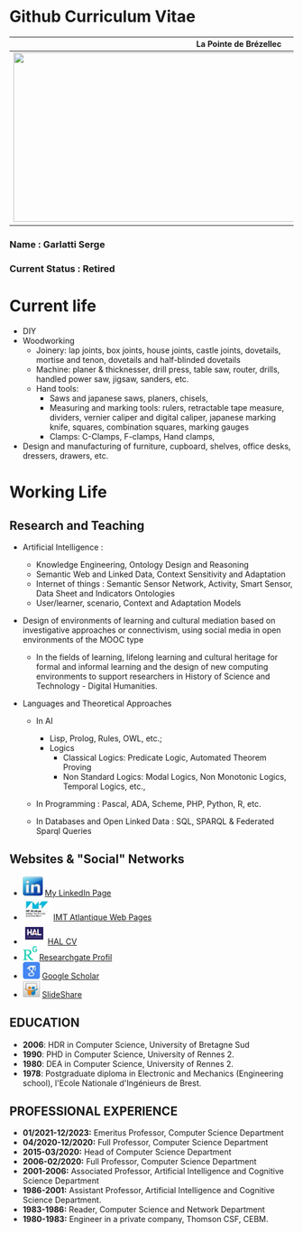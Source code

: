 #  Github Curriculum Vitae

| **La Pointe de Brézellec**                                        |
|-------------------------------------------------------------|
| <img src="media/P5170270_DxO.jpg" width="800" height="300"> |


### Name : Garlatti Serge

### Current Status : Retired

# Current life
* DIY
* Woodworking
  * Joinery: lap joints, box joints, house joints, castle joints, dovetails, mortise and tenon, dovetails and half-blinded dovetails
  * Machine: planer & thicknesser, drill press, table saw, router, drills, handled power saw, jigsaw, sanders,  etc. 
  * Hand tools:
    * Saws and japanese saws, planers, chisels,
    * Measuring and marking tools: rulers, retractable tape measure, dividers, vernier caliper and digital caliper, japanese marking knife, squares, combination squares, marking gauges
    * Clamps: C-Clamps, F-clamps, Hand clamps,  
* Design and manufacturing of furniture, cupboard, shelves, office desks, dressers, drawers, etc.

# Working Life

## Research and Teaching

* Artificial Intelligence : 
    * Knowledge Engineering, Ontology Design and Reasoning
    * Semantic Web and Linked Data, Context Sensitivity and Adaptation
    * Internet of things : Semantic Sensor Network, Activity, Smart Sensor, Data Sheet and Indicators Ontologies
    * User/learner, scenario, Context and Adaptation Models
     
* Design of environments of learning and cultural mediation based on investigative approaches or connectivism, using social media in open environments of the MOOC type
  * In the fields of learning, lifelong learning and cultural heritage for formal and informal learning and the design of new computing environments to support researchers in History of Science and Technology - Digital Humanities.
  
* Languages and Theoretical Approaches
  *  In AI
     * Lisp, Prolog, Rules, OWL, etc.;
     * Logics
       * Classical Logics: Predicate Logic, Automated Theorem Proving 
       * Non Standard Logics: Modal Logics, Non Monotonic Logics, Temporal Logics, etc.,
       
  *  In Programming : Pascal, ADA, Scheme, PHP, Python, R, etc.
  
  *  In Databases and Open Linked Data : SQL, SPARQL & Federated Sparql Queries
  
## Websites & "Social" Networks

* <img src="media/linkedin.jpeg" width="35" height="35"> <a href="https://www.linkedin.com/in/sergegarlatti/" target="_blank" > My LinkedIn Page </a>
* <img src="media/IMTatlantique.jpeg" width="50" height="40"> <a href="https://www.imt-atlantique.fr/fr/personne/serge-garlatti" target="_blank" > IMT Atlantique Web Pages </a>
* <img src="media/HAL.jpeg" width="40" height="40"> <a href="https://cv.archives-ouvertes.fr/serge-garlatti" target="_blank" > HAL CV </a>
* <img src="media/RG.jpeg" width="25" height="25"> <a href="https://www.researchgate.net/profile/Serge-Garlatti" target="_blank" > Researchgate Profil </a>
* <img src="media/GS.jpeg" width="30" height="30"> <a href="https://scholar.google.fr/citations?view_op=list_works&hl=fr&user=yCdOUkUAAAAJ&gmla=AJsN-F4mAq6P6-KVZwH0xdTrWGOMPNylF17kmPamTpVtKMETOQYq3NsLYgnrtCyD9yfGnEsf-mLDGHS21FCEmocw8j3Po4YIT2-aBtx3d090iG4hJvnSRX7FSmTglHkyRBrAWAYMy6kQcCSEVlVCTKpAuL_AG94i5F2mYOT-s6Wfe_zmeg5oOFU" target="_blank" > Google Scholar </a>
* <img src="media/slideshare.jpeg" width="30" height="30"> <a href="https://fr.slideshare.net/garlatti" target="_blank" > SlideShare </a>

## EDUCATION

* **2006**: HDR  in Computer Science, University of Bretagne Sud
* **1990**: PHD in Computer Science, University of Rennes 2.
* **1980**: DEA in Computer Science, University of Rennes 2.
* **1978**: Postgraduate diploma in Electronic and Mechanics (Engineering school), l'Ecole Nationale d'Ingénieurs de Brest.

## PROFESSIONAL EXPERIENCE

* **01/2021-12/2023:** Emeritus Professor, Computer Science Department
* **04/2020-12/2020:** Full Professor, Computer Science Department
* **2015-03/2020:** Head of Computer Science Department
* **2006-02/2020:** Full Professor, Computer Science Department
* **2001-2006:** Associated Professor, Artificial Intelligence and Cognitive Science Department
* **1986-2001:** Assistant Professor, Artificial Intelligence and Cognitive Science Department.
* **1983-1986:** Reader, Computer Science and Network Department
* **1980-1983:** Engineer in a private company, Thomson CSF, CEBM.
